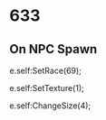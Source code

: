 # 633







## On NPC Spawn

e.self:SetRace(69);

e.self:SetTexture(1);

e.self:ChangeSize(4);





